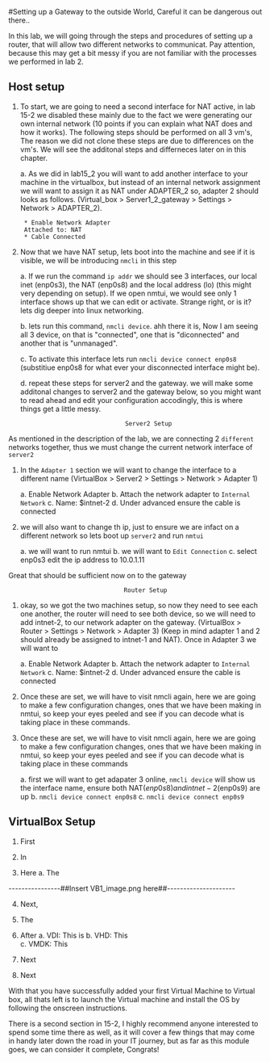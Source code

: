 #Setting up a Gateway to the outside World, Careful it can be dangerous out there.. 

In this lab, we will going through the steps and procedures of setting up a router, that will allow two different networks to communicat. Pay attention, because this may get a bit messy if you are not familiar with the processes we performed in lab 2. 


## Host setup

1. To start, we are going to need a second interface for NAT active, in lab 15-2 we disabled these mainly due to the fact we were generating our own internal network (10 points if you can explain what NAT does and how it works). The following steps should be performed on all 3 vm's, The reason we did not clone these steps are due to differences on the vm's. We will see the additonal steps and differneces later on in this chapter.
	
	a. As we did in lab15_2 you will want to add another interface to your machine in the virtualbox, but instead of an internal network assignment we will want to assign it as NAT under ADAPTER_2 so, adapter 2 should looks as follows. (Virtual_box > Server1_2_gateway > Settings > Network > ADAPTER_2). 
	
		* Enable Network Adapter 
		Attached to: NAT
		* Cable Connected
	
2. Now that we have NAT setup, lets boot into the machine and see if it is visible, we will be introducing `nmcli` in this step
	
	a. If we run the command `ip addr` we should see 3 interfaces, our local inet (enp0s3), the NAT (enp0s8) and the local address (lo) (this might very depending on setup). If we open nmtui, we would see only 1 interface shows up that we can edit or activate. Strange right, or is it? lets dig deeper into linux networking. 

	b. lets run this command, `nmcli device`. ahh there it is, Now I am seeing all 3 device, on that is "connected", one that is "diconnected" and another that is "unmanaged". 

	c. To activate this interface lets run `nmcli device connect enp0s8` (substitiue enp0s8 for what ever your disconnected interface might be). 
	
	d. repeat these steps for server2 and the gateway. we will make some additonal changes to server2 and the gateway below, so you might want to read ahead and edit your configuration accodingly, this is where things get a little messy. 

								    Server2 Setup

As mentioned in the description of the lab, we are connecting 2 `different` networks together, thus we must change the current network interface of `server2`

1. In the `Adapter 1` section we will want to change the interface to a different name (VirtualBox > Server2 > Settings > Network > Adapter 1)

	a. Enable Network Adapter 
	b. Attach the network adapter to `Internal Network`
	c. Name: $intnet-2
	d. Under advanced ensure the cable is connected
            

2. we will also want to change th ip, just to ensure we are infact on a different network so lets boot up `server2` and run `nmtui`

	a. we will want to run nmtui 
	b. we will want to `Edit Connection`
	c. select enp0s3 
	edit the ip address to 10.0.1.11


Great that should be sufficient now on to the gateway

								    Router Setup
1. okay, so we got the two machines setup, so now they need to see each one another, the router will need to see both device, so we will need to add intnet-2, to our network adapter on the gateway. (VirtualBox > Router > Settings > Network > Adapter 3) (Keep in mind adapter 1 and 2 should already be assigned to intnet-1 and NAT). Once in Adapter 3 we will want to 

	a. Enable Network Adapter 
	b. Attach the network adapter to `Internal Network`
	c. Name: $intnet-2
	d. Under advanced ensure the cable is connected


2. Once these are set, we will have to visit nmcli again, here we are going to make a few configuration changes, ones that we have been making in nmtui, so keep your eyes peeled and see if you can decode what is taking place in these commands. 


3. Once these are set, we will have to visit nmcli again, here we are going to make a few configuration changes, ones that we have been making in nmtui, so keep your eyes peeled and see if you can decode what is taking place in these commands 

	a. first we will want to get adapater 3 online, `nmcli device` will show us the interface name, ensure both NAT($enp0s8) and intnet-2($enp0s9) are up
	b. `nmcli device connect enp0s8` 
	c. `nmcli device connect enp0s9`
	
	



## VirtualBox Setup 


1. First 

2. In 

3. Here 
a. The 

----------------##Insert VB1_image.png here##---------------------


4. Next, 


5. The 

6. After 
	a. VDI: This is 
	b. VHD: This  
	c. VMDK: This 
7. Next 

8. Next 

With that you have successfully added your first Virtual Machine to Virtual box, all thats left is to launch the Virtual machine and install the OS by following the onscreen instructions. 

There is a second section in 15-2, I highly recommend anyone interested to spend some time there as well, as it will cover a few things that may come in handy later down the road in your IT journey, but as far as this module goes, we can consider it complete, Congrats! 
